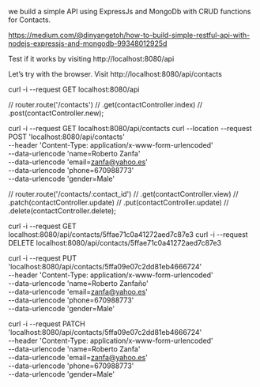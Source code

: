 we build a simple API using ExpressJs and MongoDb with CRUD functions for Contacts.

https://medium.com/@dinyangetoh/how-to-build-simple-restful-api-with-nodejs-expressjs-and-mongodb-99348012925d

Test if it works by visiting http://localhost:8080/api

Let’s try with the browser. Visit http://localhost:8080/api/contacts


curl -i --request GET localhost:8080/api

// router.route('/contacts')
//    .get(contactController.index)
//    .post(contactController.new);

curl -i --request GET localhost:8080/api/contacts
curl --location --request POST 'localhost:8080/api/contacts' \
--header 'Content-Type: application/x-www-form-urlencoded' \
--data-urlencode 'name=Roberto Zanfa' \
--data-urlencode 'email=zanfa@yahoo.es' \
--data-urlencode 'phone=670988773' \
--data-urlencode 'gender=Male'

// router.route('/contacts/:contact_id')
//    .get(contactController.view)
//    .patch(contactController.update)
//    .put(contactController.update)
//    .delete(contactController.delete);

curl -i --request GET localhost:8080/api/contacts/5ffae71c0a41272aed7c87e3
curl -i --request DELETE localhost:8080/api/contacts/5ffae71c0a41272aed7c87e3

curl -i --request PUT 'localhost:8080/api/contacts/5ffa09e07c2dd81eb4666724' \
--header 'Content-Type: application/x-www-form-urlencoded' \
--data-urlencode 'name=Roberto Zanfaño' \
--data-urlencode 'email=zanfa@yahoo.es' \
--data-urlencode 'phone=670988773' \
--data-urlencode 'gender=Male'

curl -i --request PATCH 'localhost:8080/api/contacts/5ffa09e07c2dd81eb4666724' \
--header 'Content-Type: application/x-www-form-urlencoded' \
--data-urlencode 'name=Roberto Zanfa' \
--data-urlencode 'email=zanfa@yahoo.es' \
--data-urlencode 'phone=670988773' \
--data-urlencode 'gender=Male'